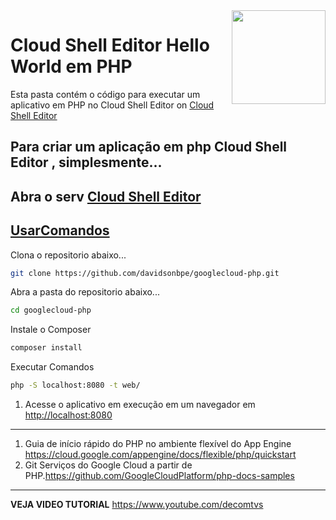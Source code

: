 <img src="https://gblobscdn.gitbook.com/spaces%2F-L_Laqs9uSAihPmRemDj%2Favatar-1583350846724.png" min-width="150px" max-width="150px" width="150px" align="right" alt="">

# Cloud Shell Editor Hello World em PHP

Esta pasta contém o código para executar um aplicativo em PHP no Cloud Shell Editor
on [Cloud Shell Editor][Cloud-Shell-Editor]

[Cloud-Shell-Editor]: https://shell.cloud.google.com/

Para criar um aplicação em php Cloud Shell Editor , simplesmente...
----------

Abra o serv [Cloud Shell Editor][Cloud-Shell-Editor]
----------

[UsarComandos](#UsarComandos)
----------

Clona o repositorio abaixo...
```bash
git clone https://github.com/davidsonbpe/googlecloud-php.git

```

Abra a pasta do repositorio abaixo...
```bash
cd googlecloud-php

```

Instale o Composer

```bash
composer install

```

Executar Comandos

```bash
php -S localhost:8080 -t web/

```

1. Acesse o aplicativo em execução em um navegador em <http://localhost:8080>
--------

1. Guia de início rápido do PHP no ambiente flexível do App Engine <https://cloud.google.com/appengine/docs/flexible/php/quickstart>
2. Git Serviços do Google Cloud a partir de PHP.<https://github.com/GoogleCloudPlatform/php-docs-samples>

-------

**VEJA VIDEO TUTORIAL** https://www.youtube.com/decomtvs
